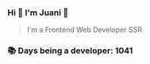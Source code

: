 ### Hi 👋 I&#39;m Juani 🦁

> I&#39;m a Frontend Web Developer SSR

### 📚 Days being a developer: 1041
